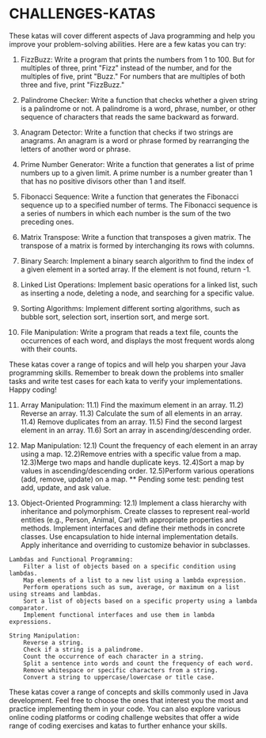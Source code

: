 # CHALLENGES-KATAS

These katas will cover different aspects of Java programming and help you improve your problem-solving abilities. Here are a few katas you can try:

1)	FizzBuzz:
    Write a program that prints the numbers from 1 to 100. But for multiples of three, print "Fizz" instead of the number, and for the multiples of five, print "Buzz." For numbers that are multiples of both three and five, print "FizzBuzz."

2)	Palindrome Checker:
    Write a function that checks whether a given string is a palindrome or not. A palindrome is a word, phrase, number, or other sequence of characters that reads the same backward as forward.

3)	Anagram Detector:
    Write a function that checks if two strings are anagrams. An anagram is a word or phrase formed by rearranging the letters of another word or phrase.

4)  Prime Number Generator:
    Write a function that generates a list of prime numbers up to a given limit. A prime number is a number greater than 1 that has no positive divisors other than 1 and itself.

5)  Fibonacci Sequence:
    Write a function that generates the Fibonacci sequence up to a specified number of terms. The Fibonacci sequence is a series of numbers in which each number is the sum of the two preceding ones.

6)  Matrix Transpose:
    Write a function that transposes a given matrix. The transpose of a matrix is formed by interchanging its rows with columns.

7)  Binary Search:
    Implement a binary search algorithm to find the index of a given element in a sorted array. If the element is not found, return -1.

8)  Linked List Operations:
    Implement basic operations for a linked list, such as inserting a node, deleting a node, and searching for a specific value.

9)  Sorting Algorithms:
    Implement different sorting algorithms, such as bubble sort, selection sort, insertion sort, and merge sort.

10) File Manipulation:
    Write a program that reads a text file, counts the occurrences of each word, and displays the most frequent words along with their counts.

These katas cover a range of topics and will help you sharpen your Java programming skills. Remember to break down the problems into smaller tasks and write test cases for each kata to verify your implementations. Happy coding!

11)  Array Manipulation:
        11.1) Find the maximum element in an array.
        11.2) Reverse an array.
        11.3) Calculate the sum of all elements in an array.
        11.4) Remove duplicates from an array.
        11.5) Find the second largest element in an array.
        11.6) Sort an array in ascending/descending order.

12) Map Manipulation:
        12.1) Count the frequency of each element in an array using a map.
        12.2)Remove entries with a specific value from a map.
        12.3)Merge two maps and handle duplicate keys.
        12.4)Sort a map by values in ascending/descending order.
        12.5)Perform various operations (add, remove, update) on a map.
        ** Pending some test:  pending test add, update, and ask value.


 13)   Object-Oriented Programming:
        12.1) Implement a class hierarchy with inheritance and polymorphism. 
        Create classes to represent real-world entities (e.g., Person, Animal, Car) with appropriate properties and methods.
        Implement interfaces and define their methods in concrete classes.
        Use encapsulation to hide internal implementation details.
        Apply inheritance and overriding to customize behavior in subclasses.

    Lambdas and Functional Programming:
        Filter a list of objects based on a specific condition using lambdas.
        Map elements of a list to a new list using a lambda expression.
        Perform operations such as sum, average, or maximum on a list using streams and lambdas.
        Sort a list of objects based on a specific property using a lambda comparator.
        Implement functional interfaces and use them in lambda expressions.

    String Manipulation:
        Reverse a string.
        Check if a string is a palindrome.
        Count the occurrence of each character in a string.
        Split a sentence into words and count the frequency of each word.
        Remove whitespace or specific characters from a string.
        Convert a string to uppercase/lowercase or title case.

These katas cover a range of concepts and skills commonly used in Java development. Feel free to choose the ones that interest you the most and practice implementing them in your code. You can also explore various online coding platforms or coding challenge websites that offer a wide range of coding exercises and katas to further enhance your skills.
